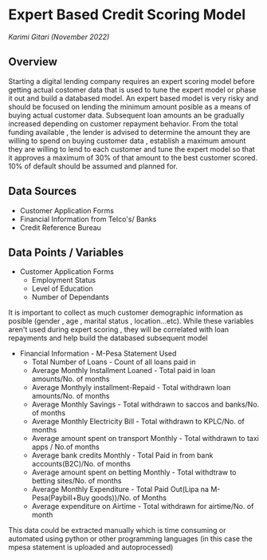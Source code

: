 # Expert Based Credit Scoring Model

*Karimi Gitari (November 2022)*


## Overview

Starting a digital lending company requires an expert scoring model before getting actual costomer data that is used to tune the expert model or phase it out and build a databased model. An expert based model is very risky and should be focused on lending the minimum amount posible as a means of buying actual customer data. Subsequent loan amounts an be gradually increased depending on customer repayment behavior. From the total funding available , the lender is advised to determine the amount they are willing to spend on buying customer data , establish a maximum amount they are willing to lend to each customer and tune the expert model so that it approves a maximum of 30% of that amount to the best customer scored. 10% of default should be assumed and planned for.

## Data Sources
* Customer Application Forms
* Financial Information from Telco's/ Banks
* Credit Reference Bureau 

## Data Points / Variables
* Customer Application Forms
  * Employment Status
  * Level of Education
  * Number of Dependants
 
It is important to collect as much customer demographic information as posible (gender , age , marital status , location...etc). While these variables aren't used during expert scoring , they will be correlated with loan repayments and help build the databased subsequent model 

* Financial Information - M-Pesa Statement Used
  *  Total Number of Loans - Count of all loans paid in
  *  Average Monthly Installment Loaned - Total paid in loan amounts/No. of months
  *  Average Monthyly installment-Repaid - Total withdrawn loan amounts/No. of months
  *  Average Monthly  Savings - Total withdrawn to saccos and banks/No. of months
  *  Average Monthly Electricity Bill - Total withdrawn to KPLC/No. of months
  *  Average amount spent on transport Monthly - Total withdrawn to taxi apps / No.of months
  *  Average bank credits Monthly - Total Paid in from bank accounts(B2C)/No. of months
  *  Average amount spent on betting Monthly - Total withdtraw to betting sites/No. of months
  *  Average Monthly Expenditure - Total Paid Out(Lipa na M-Pesa(Paybill+Buy goods))/No. of Months
  *  Average expenditure on Airtime - Total withdrawn for airtime/No. of month

This data could be extracted manually which is time consuming or automated using python or other programming languages (in this case the mpesa statement is uploaded and autoprocessed) 
  
  




